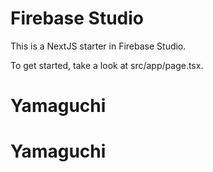 # Firebase Studio

This is a NextJS starter in Firebase Studio.

To get started, take a look at src/app/page.tsx.
# Yamaguchi
# Yamaguchi
